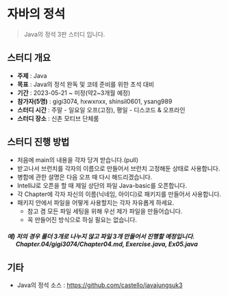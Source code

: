 # 자바의 정석
> Java의 정석 3판 스터디 입니다.

## 스터디 개요
* **주제** : Java
* **목표** : Java의 정석 완독 및 코테 준비를 위한 초석 대비
* **기간** : 2023-05-21 ~ 미정(약2~3개월 예정)
* **참가자(5명)** : gigi3074, hxwxnxx, shinsil0601, ysang989
* **스터디 시간** : 주말 - 일요일 오프(고정), 평일 - 디스코드 & 오프라인
* **스터디 장소** : 신촌 모티브 단체룸

## 스터디 진행 방법
* 처음에 main의 내용을 각자 당겨 받습니다.(pull)
* 받고나서 브런치를 각자의 이름으로 만들어서 브런치 고정해둔 상태로 사용합니다.
* 병합에 관한 설명은 다음 오프 때 다시 해드리겠습니다.
* IntelliJ로 오픈을 할 때 제일 상단의 파일 Java-basic를 오픈합니다.
* 각 Chapter에 각자 자신의 이름(닉네임, 아이디)로 패키지를 만들어서 사용합니다.
* 패키지 안에서 파일을 어떻게 사용할지는 각자 자유롭게 하세요.
    * 참고 겸 모든 파일 세팅을 위해 우선 제가 파일을 만들어습니다.
    * 꼭 만들어진 방식으로 하실 필요는 없습니다. 
##### 예) 저의 경우 폴더 3개로 나누지 않고 파일 3개 만들어서 진행할 예정입니다.<br>&nbsp;&nbsp;&nbsp;&nbsp;&nbsp; Chapter.04/gigi3074/Chapter04.md, Exercise.java, Ex05.java


## 기타
+ Java의 정석 소스 : https://github.com/castello/javajungsuk3

